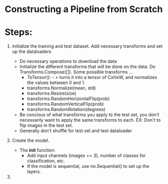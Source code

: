 # Constructing a Pipeline from Scratch

# Steps:
1. Initialize the training and test dataset. Add necessary transforms and set up the dataloaders
    - Do necessary operations to download the data
    - Initialize the different transforms that will be done on the data. Do Transforms.Compose([]).  Some possible transforms ... 
        - ToTensor(): - > turns it into a tensor of CxHxW, and normalizes the values between 0 and 1.
        - transforms.Normalize(mean, std)
        - transforms.Resize(size)
        - transforms.RandomHorizontalFlip(prob)
        - transforms.RandomVerticalFlip(prob)
        - transforms.RandomRotation(degrees)
    - Be concious of what transforms you apply to the test set, you don't necessarily want to apply the same transforms to each. EX: Don't to flip images in the test set.
    - Generally don't shuffle for test set and test dataloader

2. Create the model. 
    - The __init__ function:  
        - Add input channels (images == 3), number of classes for classification, etc.
        - If the model is sequential, use nn.Sequential() to set up the layers.
        
3. 
